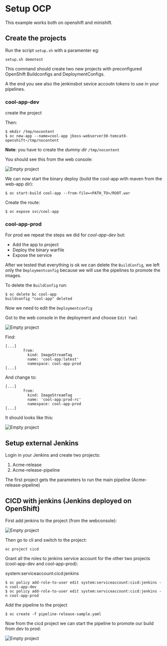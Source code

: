 # Setup OCP

This example works both on openshift and minishift.

## Create the projects

Run the script ```setup.sh``` with a paramenter eg:

```setup.sh demotest```

This command should create two new projects with preconfigured OpenShift Buildconfigs and DeploymentConfigs.

A the end you see also the jenkinsbot sevice accoutn tokens to use in your pipelines.

### cool-app-dev

create the project

Then:

```
$ mkdir /tmp/nocontent
$ oc new-app --name=cool-app jboss-webserver30-tomcat8-openshift~/tmp/nocontent
```

**Note**: you have to create the *dummy dir* ```/tmp/nocontent```

You should see this from the web console:

![Empty project](images/empty-app-created.png)

We can now start the binary deploy (build the cool-app with maven from the web-app dir):

```
$ oc start-build cool-app --from-file=<PATH_TO>/ROOT.war
```

Create the route:

```
$ oc expose svc/cool-app
```

### cool-app-prod

For prod we repeat the steps we did for *cool-app-dev* but:

* Add the app to project
* Deploy the binary warfile
* Expose the service 

After we tested that everything is ok we can delete the ```BuildConfig```, we left only the ```Deploymentconfig``` because we will use the pipelines to promote the images.

To delete the ```BuildConfig``` run:

```
$ oc delete bc cool-app
buildconfig "cool-app" deleted
```

Now we need to edit the ```Deploymentconfig```

Got to the web console in the deployment and choose ```Edit Yaml```

![Empty project](images/Edit_prod_yaml_from_image_source.png)

Find:

```
[...]
        from:
          kind: ImageStreamTag
          name: 'cool-app:latest'
          namespace: cool-app-prod
[...]
```

And change to:

```
[...]
        from:
          kind: ImageStreamTag
          name: 'cool-app:prod-rc'
          namespace: cool-app-prod
[...]      
```
It should looks like this:

![Empty project](images/Edit_prod_yaml_from_image_source_02.png)


## Setup external Jenkins

Login in your Jenkins and create two projects:

1. Acme-release
2. Acme-release-pipeline

The first project gets the parameters to run the main pipeline (Acme-release-pipeline)


## CICD with jenkins (Jenkins deployed on OpenShift)

First add jenkins to the project (from the webconsole):

![Empty project](images/add-jenkins.png)

Then go to cli and switch to the project:

```
oc project cicd
```

Grant all the roles to jenkins service account for the other two projects (cool-app-dev and cool-app-prod):

system:serviceaccount:cicd:jenkins

```
$ oc policy add-role-to-user edit system:serviceaccount:cicd:jenkins -n cool-app-dev
$ oc policy add-role-to-user edit system:serviceaccount:cicd:jenkins -n cool-app-prod
```

Add the pipeline to the project

```
$ oc create -f pipeline-release-sample.yaml
```

Now from the cicd project we can start the pipeline to promote our build from dev to prod:

![Empty project](images/pipeline-run.png)